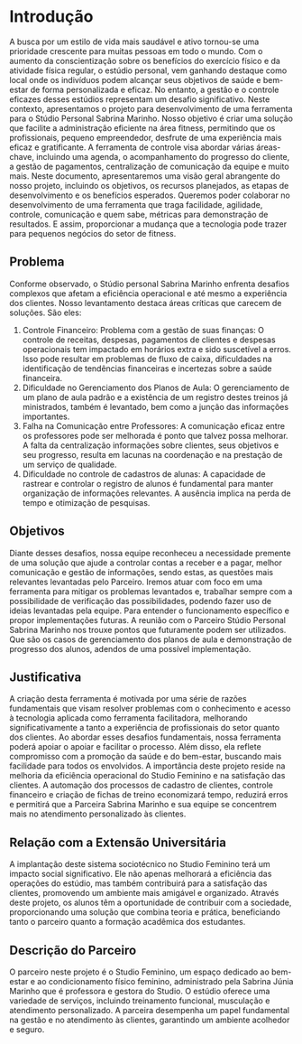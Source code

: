 # Introdução

A busca por um estilo de vida mais saudável e ativo tornou-se uma prioridade crescente para muitas pessoas em todo o mundo. Com o aumento da conscientização sobre os benefícios do exercício físico e da atividade física regular, o estúdio personal, vem ganhando destaque como local onde os indivíduos podem alcançar seus objetivos de saúde e bem-estar de forma personalizada e eficaz. No entanto, a gestão e o controle eficazes desses estúdios representam um desafio significativo.
Neste contexto, apresentamos o projeto para desenvolvimento de uma ferramenta para o Stúdio Personal Sabrina Marinho. Nosso objetivo é criar uma solução que facilite a administração eficiente na área fitness, permitindo que os profissionais, pequeno empreendedor, desfrute de uma experiência mais eficaz e gratificante.
A ferramenta de controle visa abordar várias áreas-chave, incluindo uma agenda, o acompanhamento do progresso do cliente, a gestão de pagamentos, centralização de comunicação da equipe e muito mais.
Neste documento, apresentaremos uma visão geral abrangente do nosso projeto, incluindo os objetivos, os recursos planejados, as etapas de desenvolvimento e os benefícios esperados. Queremos poder colaborar no desenvolvimento de uma ferramenta que traga facilidade, agilidade, controle, comunicação e quem sabe, métricas para demonstração de resultados. E assim, proporcionar a mudança que a tecnologia pode trazer para pequenos negócios do setor de fitness.


## Problema
Conforme observado, o Stúdio personal Sabrina Marinho enfrenta desafios complexos que afetam a eficiência operacional e até mesmo a experiência dos clientes. Nosso levantamento destaca áreas críticas que carecem de soluções. São eles:
1.	Controle Financeiro: Problema com a gestão de suas finanças: O controle de receitas, despesas, pagamentos de clientes e despesas operacionais tem impactado em horários extra e sido suscetível a erros. Isso pode resultar em problemas de fluxo de caixa, dificuldades na identificação de tendências financeiras e incertezas sobre a saúde financeira.
2.	Dificuldade no Gerenciamento dos Planos de Aula: O gerenciamento de um plano de aula padrão e a existência de um registro destes treinos já ministrados, também é levantado, bem como a junção das informações importantes.
3.	Falha na Comunicação entre Professores: A comunicação eficaz entre os professores pode ser melhorada é ponto que talvez possa melhorar. A falta da centralização informações sobre clientes, seus objetivos e seu progresso, resulta em lacunas na coordenação e na prestação de um serviço de qualidade.
4.	Dificuldade no controle de cadastros de alunas: A capacidade de rastrear e controlar o registro de alunos é fundamental para manter organização de informações relevantes. A ausência implica na perda de tempo e otimização de pesquisas.


## Objetivos

Diante desses desafios, nossa equipe reconheceu a necessidade premente de uma solução que ajude a controlar contas a receber e a pagar, melhor comunicação e gestão de informações, sendo estas, as questões mais relevantes levantadas pelo Parceiro. Iremos atuar com foco em uma ferramenta para mitigar os problemas levantados e, trabalhar sempre com a possibilidade de verificação das possibilidades, podendo fazer uso de ideias levantadas pela equipe. Para entender o funcionamento específico e propor implementações futuras. A reunião com o Parceiro Stúdio Personal Sabrina Marinho nos trouxe pontos que futuramente podem ser utilizados. Que são os casos de gerenciamento dos planos de aula e demonstração de progresso dos alunos, adendos de uma possível implementação.

## Justificativa

A criação desta ferramenta é motivada por uma série de razões fundamentais que visam resolver problemas com o conhecimento e acesso à tecnologia aplicada como ferramenta facilitadora, melhorando significativamente a tanto a experiência de profissionais do setor quanto dos clientes. Ao abordar esses desafios fundamentais, nossa ferramenta poderá apoiar o apoiar e facilitar o processo. Além disso, ela reflete compromisso com a promoção da saúde e do bem-estar, buscando mais facilidade para todos os envolvidos.
A importância deste projeto reside na melhoria da eficiência operacional do Studio Feminino e na satisfação das clientes. A automação dos processos de cadastro de clientes, controle financeiro e criação de fichas de treino economizará tempo, reduzirá erros e permitirá que a Parceira Sabrina Marinho e sua equipe se concentrem mais no atendimento personalizado às clientes.

## Relação com a Extensão Universitária

A implantação deste sistema sociotécnico no Studio Feminino terá um impacto social significativo. Ele não apenas melhorará a eficiência das operações do estúdio, mas também contribuirá para a satisfação das clientes, promovendo um ambiente mais amigável e organizado.
Através deste projeto, os alunos têm a oportunidade de contribuir com a sociedade, proporcionando uma solução que combina teoria e prática, beneficiando tanto o parceiro quanto a formação acadêmica dos estudantes.

## Descrição do Parceiro

O parceiro neste projeto é o Studio Feminino, um espaço dedicado ao bem-estar e ao condicionamento físico feminino, administrado pela Sabrina Júnia Marinho que é professora e gestora do Studio. O estúdio oferece uma variedade de serviços, incluindo treinamento funcional, musculação e atendimento personalizado. A parceira desempenha um papel fundamental na gestão e no atendimento às clientes, garantindo um ambiente acolhedor e seguro.
